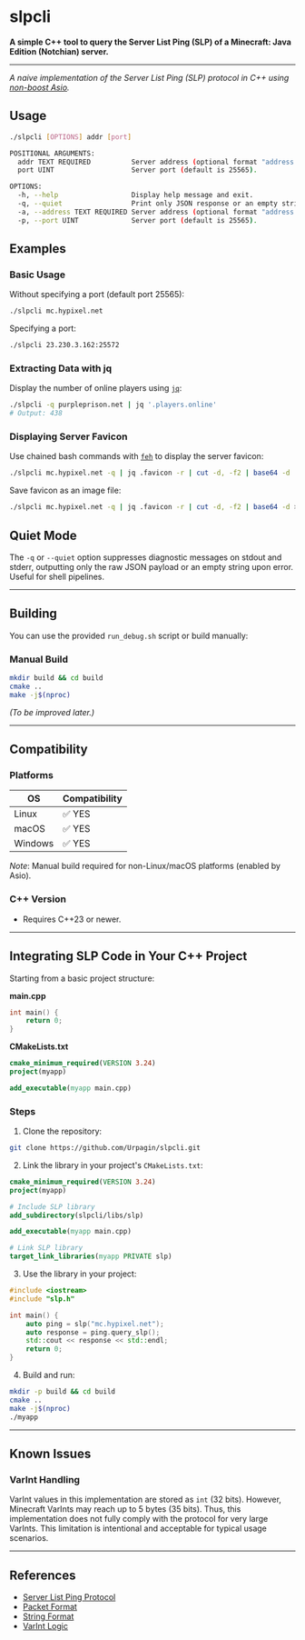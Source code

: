# slpcli

**A simple C++ tool to query the Server List Ping (SLP) of a Minecraft: Java Edition (Notchian) server.**

---

*A naive implementation of the Server List Ping (SLP) protocol in C++ using [non-boost Asio](https://think-async.com/Asio/).*

## Usage

```bash
./slpcli [OPTIONS] addr [port]

POSITIONAL ARGUMENTS:
  addr TEXT REQUIRED          Server address (optional format "address:port").
  port UINT                   Server port (default is 25565).

OPTIONS:
  -h, --help                  Display help message and exit.
  -q, --quiet                 Print only JSON response or an empty string if an error occurs.
  -a, --address TEXT REQUIRED Server address (optional format "address:port").
  -p, --port UINT             Server port (default is 25565).
```

## Examples

### Basic Usage

Without specifying a port (default port 25565):

```bash
./slpcli mc.hypixel.net
```

Specifying a port:

```bash
./slpcli 23.230.3.162:25572
```

### Extracting Data with jq

Display the number of online players using [`jq`](https://jqlang.org/):

```bash
./slpcli -q purpleprison.net | jq '.players.online'
# Output: 438
```

### Displaying Server Favicon

Use chained bash commands with [`feh`](https://github.com/derf/feh) to display the server favicon:

```bash
./slpcli mc.hypixel.net -q | jq .favicon -r | cut -d, -f2 | base64 -d | feh -
```

Save favicon as an image file:

```bash
./slpcli mc.hypixel.net -q | jq .favicon -r | cut -d, -f2 | base64 -d > favicon.png
```

## Quiet Mode

The `-q` or `--quiet` option suppresses diagnostic messages on stdout and stderr, outputting only the raw JSON payload or an empty string upon error. Useful for shell pipelines.

---

## Building

You can use the provided `run_debug.sh` script or build manually:

### Manual Build

```bash
mkdir build && cd build
cmake ..
make -j$(nproc)
```

*(To be improved later.)*

---

## Compatibility

### Platforms

| OS      | Compatibility |
| ------- | ------------- |
| Linux   | ✅ YES         |
| macOS   | ✅ YES         |
| Windows | ✅ YES         |

*Note*: Manual build required for non-Linux/macOS platforms (enabled by Asio).

### C++ Version

* Requires C++23 or newer.

---

## Integrating SLP Code in Your C++ Project

Starting from a basic project structure:

**main.cpp**

```cpp
int main() {
    return 0;
}
```

**CMakeLists.txt**

```cmake
cmake_minimum_required(VERSION 3.24)
project(myapp)

add_executable(myapp main.cpp)
```

### Steps

1. Clone the repository:

```bash
git clone https://github.com/Urpagin/slpcli.git
```

2. Link the library in your project's `CMakeLists.txt`:

```cmake
cmake_minimum_required(VERSION 3.24)
project(myapp)

# Include SLP library
add_subdirectory(slpcli/libs/slp)

add_executable(myapp main.cpp)

# Link SLP library
target_link_libraries(myapp PRIVATE slp)
```

3. Use the library in your project:

```cpp
#include <iostream>
#include "slp.h"

int main() {
    auto ping = slp("mc.hypixel.net");
    auto response = ping.query_slp();
    std::cout << response << std::endl;
    return 0;
}
```

4. Build and run:

```bash
mkdir -p build && cd build
cmake ..
make -j$(nproc)
./myapp
```

---

## Known Issues

### VarInt Handling

VarInt values in this implementation are stored as `int` (32 bits). However, Minecraft VarInts may reach up to 5 bytes (35 bits). Thus, this implementation does not fully comply with the protocol for very large VarInts. This limitation is intentional and acceptable for typical usage scenarios.

---

## References

* [Server List Ping Protocol](https://minecraft.wiki/w/Java_Edition_protocol/Server_List_Ping)
* [Packet Format](https://minecraft.wiki/w/Java_Edition_protocol/Packets)
* [String Format](https://minecraft.wiki/w/Java_Edition_protocol/Data_types#Type:String)
* [VarInt Logic](https://minecraft.wiki/w/Java_Edition_protocol/Packets#VarInt_and_VarLong)
